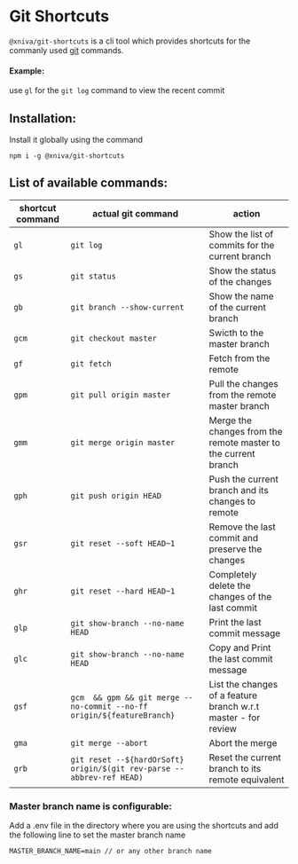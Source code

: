 # Git Shortcuts

`@xniva/git-shortcuts` is a cli tool which provides shortcuts for the commanly used [git](https://git-scm.com/) commands.

#### Example:

use `gl` for the `git log` command to view the recent commit

## Installation:

Install it globally using the command

```
npm i -g @xniva/git-shortcuts
```

## List of available commands:

| shortcut command | actual git command                                                     | action                                                         |
| ---------------- | ---------------------------------------------------------------------- | -------------------------------------------------------------- |
| `gl`             | `git log`                                                              | Show the list of commits for the current branch                |
| `gs`             | `git status`                                                           | Show the status of the changes                                 |
| `gb`             | `git branch --show-current`                                            | Show the name of the current branch                            |
| `gcm`            | `git checkout master`                                                  | Swicth to the master branch                                    |
| `gf`             | `git fetch`                                                            | Fetch from the remote                                          |
| `gpm`            | `git pull origin master`                                               | Pull the changes from the remote master branch                 |
| `gmm`            | `git merge origin master`                                              | Merge the changes from the remote master to the current branch |
| `gph`            | `git push origin HEAD`                                                 | Push the current branch and its changes to remote              |
| `gsr`            | `git reset --soft HEAD~1`                                              | Remove the last commit and preserve the changes                |
| `ghr`            | `git reset --hard HEAD~1`                                              | Completely delete the changes of the last commit               |
| `glp`            | `git show-branch --no-name HEAD`                                       | Print the last commit message                                  |
| `glc`            | `git show-branch --no-name HEAD`                                       | Copy and Print the last commit message                         |
| `gsf`            | `gcm  && gpm && git merge --no-commit --no-ff origin/${featureBranch}` | List the changes of a feature branch w.r.t master - for review |
| `gma`            | `git merge --abort`                                                    | Abort the merge                                                |
| `grb`            | `git reset --${hardOrSoft} origin/$(git rev-parse --abbrev-ref HEAD)`  | Reset the current branch to its remote equivalent              |

### Master branch name is configurable:

Add a .env file in the directory where you are using the shortcuts and add the following line to set the master branch name

```
MASTER_BRANCH_NAME=main // or any other branch name
```
